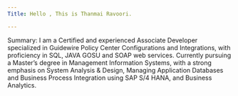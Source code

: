 ```yaml
---
Title: Hello , This is Thanmai Ravoori. 

---
```

Summary: I am a Certified and experienced Associate Developer specialized in Guidewire Policy Center Configurations and Integrations, with proficiency in SQL, JAVA GOSU and SOAP web services. Currently pursuing a Master’s degree in Management Information Systems, with a strong emphasis on System Analysis & Design, Managing Application Databases and Business Process Integration using SAP S/4 HANA, and Business Analytics.

